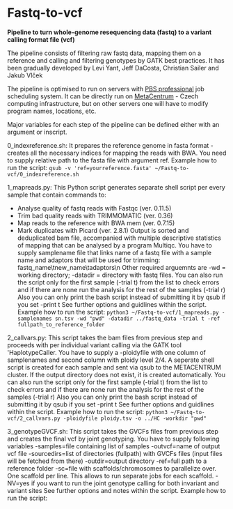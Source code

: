 # Fastq-to-vcf


**Pipeline to turn whole-genome resequencing data (fastq) to a variant calling format file (vcf)**

The pipeline consists of filtering raw fastq data, mapping them on a reference and calling and filtering genotypes by GATK best practices.
It has been gradually developed by Levi Yant, Jeff DaCosta, Christian Sailer and Jakub Vlček 

The pipeline is optimised to run on servers with [PBS professional](https://www.altair.com/pbs-works-documentation/) job scheduling system. It can be directly run on [MetaCentrum](https://metavo.metacentrum.cz/en/about/index.html) - Czech computing infrastructure, but on other servers one will have to modify program names, locations, etc.

Major variables for each step of the pipeline can be defined either with an argument or inscript.

0_indexreference.sh: It prepares the reference genome in fasta format - creates all the necessary indices for mapping the reads with BWA.
You need to supply relative path to the fasta file with argument ref. 
Example how to run the script: `qsub -v 'ref=yourreference.fasta' ~/Fastq-to-vcf/0_indexreference.sh`

1_mapreads.py:  This Python script generates separate shell script per every sample that contain commands to: 
- Analyse quality of fastq reads with Fastqc (ver. 0.11.5)
- Trim bad quality reads with TRIMMOMATIC (ver. 0.36) 
- Map reads to the reference with BWA mem (ver. 0.7.15)
- Mark duplicates with Picard (ver. 2.8.1)
Output is sorted and deduplicated bam file, accompanied with multiple descriptive statistics of mapping that can be analysed by a program Multiqc.
You have to supply samplename file that links name of a fastq file with a sample name and adaptors that will be used for trimming: fastq_name\tnew_name\tadaptors\n
Other required arguemnts are -wd = working directory; -datadir = directory with fastq files.
You can also run the script only for the first sample (-trial t) from the list to check errors and if there are none run the analysis for the rest of the samples (-trial r)
Also you can only print the bash script instead of submitting it by qsub if you set -print t
See further options and guidlines within the script. 
Example how to run the script: `python3 ~/Fastq-to-vcf/1_mapreads.py -samplenames sn.tsv -wd "pwd" -datadir ../fastq_data -trial t -ref fullpath_to_reference_folder`

2_callvars.py: This script takes the bam files from previous step and proceeds with per individual variant calling via the GATK tool 'HaplotypeCaller.
You have to supply a -ploidyfile with one column of samplenames and second column with ploidy level 2/4. 
A seperate shell script is created for each sample and sent via qsub to the METACENTRUM cluster. 
If the output directory does not exist, it is created automatically.
You can also run the script only for the first sample (-trial t) from the list to check errors and if there are none run the analysis for the rest of the samples (-trial r)
Also you can only print the bash script instead of submitting it by qsub if you set -print t
See further options and guidlines within the script.
Example how to run the script: `python3 ~/Fastq-to-vcf/2_callvars.py -ploidyfile ploidy.tsv -o ../HC -workdir "pwd"`

3_genotypeGVCF.sh: This script takes the GVCFs files from previous step and creates the final vcf by joint genotyping.
You have to supply following variables
-samples=file containing list of samples
-outvcf=name of output vcf file
-sourcedirs=list of directories (fullpath) with GVCFs files (input files will be fetched from there) 
-outdir=output directory
-ref=full path to a reference folder
-sc=file with scaffolds/chromosomes to parallelize over. One scaffold per line. This allows to run separate jobs for each scaffold.
-NV=yes if you want to run the joint genotype calling for both invariant and variant sites
See further options and notes within the script.
Example how to run the script: 
